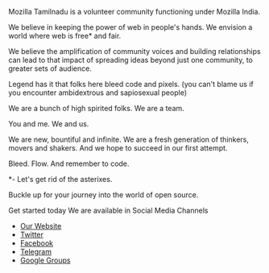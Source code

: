 Mozilla Tamilnadu is a volunteer community functioning under Mozilla India. 

We believe in keeping the power of web in people's hands. We envision a world where web is free* and fair. 

We believe the amplification of community voices and building relationships can lead to that impact of spreading ideas beyond just one community, to greater sets of audience.

Legend has it that folks here bleed code and pixels. (you can't blame us if you encounter ambidextrous and sapiosexual people) 

We are a bunch of high spirited folks. 
We are a team. 

You and me. 
We and us. 

We are new, bountiful and infinite. We are a fresh generation of thinkers, movers and shakers. And we hope to succeed in our first attempt.

Bleed. Flow.
And remember to code.

*- Let's get rid of the asterixes.

Buckle up for your journey into the world of open source. 

Get started today
We are available in Social Media Channels

 - [Our Website](http://mozillatn.github.io/)
 - [Twitter](https://twitter.com/mozillaTN)
 - [Facebook](https://www.facebook.com/MozillaTN/)
 - [Telegram](https://telegram.me/mozillatn)
 - [Google Groups](https://groups.google.com/forum/#!forum/mozillianstn)



